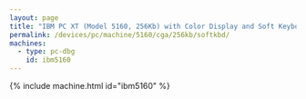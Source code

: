 ```yaml
---
layout: page
title: "IBM PC XT (Model 5160, 256Kb) with Color Display and Soft Keyboard"
permalink: /devices/pc/machine/5160/cga/256kb/softkbd/
machines:
  - type: pc-dbg
    id: ibm5160
---
```


{% include machine.html id="ibm5160" %}
